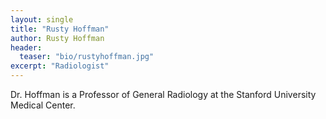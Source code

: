 ```yaml
---
layout: single
title: "Rusty Hoffman"
author: Rusty Hoffman
header:
  teaser: "bio/rustyhoffman.jpg"
excerpt: "Radiologist" 
---
```


<p>Dr. Hoffman is a Professor of General Radiology at the Stanford University Medical Center.</p>
